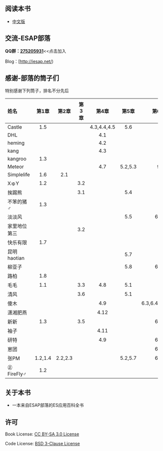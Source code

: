 ## 阅读本书
- [中文版](/zh/preface.md)
 
## 交流-ESAP部落
**QQ群：[275205931](http://shang.qq.com/wpa/qunwpa?idkey=8065d28ea0b39649052de5d2aeab377014d268a5a9fa7463d4873b205233aaff)**<<点击加入

Blog：[http://iesap.net/) 

## 感谢-部落的筒子们
特别感谢下列筒子，排名不分先后  

|姓名|第1章|第2章|第3章|第4章|第5章|第6章|贡献度|
|:----|:--:|:--:|:--:|:--:|:--:|:--:|:--:|
|Castle	|1.5| | |4.3,4.4,4.5|5.6| |5|
|DHL	| | | |4.1| | |1|
|heming	| | | |4.2| | |1|
|kang	| | | |4.3| | |1|
|kangroo|1.3| | | | | |1|
|Meteor	| | | |4.7|5.2,5.3|9|
|Simplelife|1.6|2.1| | | | |5|
|XゅY	|1.2| |3.2| | | |2|
|挨踢熊	| | |3.1| |5.4| |2|
|不笨的猪♂|1.3| | | | | |1|
|淡淡风	| | | | |5.5|6.1|5|
|家里地位第三| | |3.2| | | |1|
|快乐有限|1.7| | | | | |4|
|昆明haotian| | | | |5.7| |1|
|柳亚子	| | | | |5.8|6.2|5|
|路柏	|1.8| | | | | |4|
|毛毛	|1.1| |3.3|4.8|5.1| |7|
|清风	| | |3.6| |5.1| |5|
|傻木	| | | |4.9| |6.3,6.4,6.5,6.6|5|
|潇湘肥燕| | | |4.12| | |1|
|新新	|1.3| |3.5| | |6.1|3|
|袖子	| | | |4.11| | |1|
|研特	| | | |4.9| |6.1|2|
|崽团	| | | | | |6.7|1|
|张PM	|1.2,1.4|2.2,2.3| | |5.2,5.7|6.1|11|
|㊣FireFly♂|1.2| | | | | |4|

## 关于本书
* 一本来自ESAP部落的ES应用百科全书
 
## 许可
Book License: [CC BY-SA 3.0 License](http://creativecommons.org/licenses/by-sa/3.0/)

Code License: [BSD 3-Clause License](LICENSE.md)
